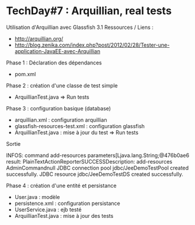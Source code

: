 TechDay#7 : Arquillian, real tests
======================================

Utilisation d'Arquillian avec Glassfish 3.1
Ressources / Liens :
- http://arquillian.org/
- http://blog.zenika.com/index.php?post/2012/02/28/Tester-une-application-JavaEE-avec-Arquillian

Phase 1 : Déclaration des dépendances
- pom.xml

Phase 2 : création d'une classe de test simple
- ArquillianTest.java
=> Run tests

Phase 3 : configuration basique (database)
- arquillian.xml : configuration arquillian
- glassfish-resources-test.xml : configuration glassfish
- ArquillianTest.java : mise à jour du test
=> Run tests

Sortie

INFOS: command add-resources parameters[Ljava.lang.String;@476b0ae6 result: PlainTextActionReporterSUCCESSDescription: add-resources AdminCommandnull
    JDBC connection pool jdbc/JeeDemoTestPool created successfully.
    JDBC resource jdbc/JeeDemoTestDS created successfully.


Phase 4 : création d'une entité et persistance
- User.java : modèle
- persistence.xml : configuration persistance
- UserService.java : ejb testé
- ArquillianTest.java : mise à jour des tests

